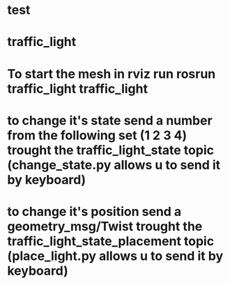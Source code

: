 # test
# traffic_light
# To start the mesh in rviz run rosrun traffic_light traffic_light
# to change it's state send a number from the following set (1 2 3 4) trought the traffic_light_state topic (change_state.py allows u to send it by keyboard)
# to change it's position send a geometry_msg/Twist trought the traffic_light_state_placement topic (place_light.py allows u to send it by keyboard)
